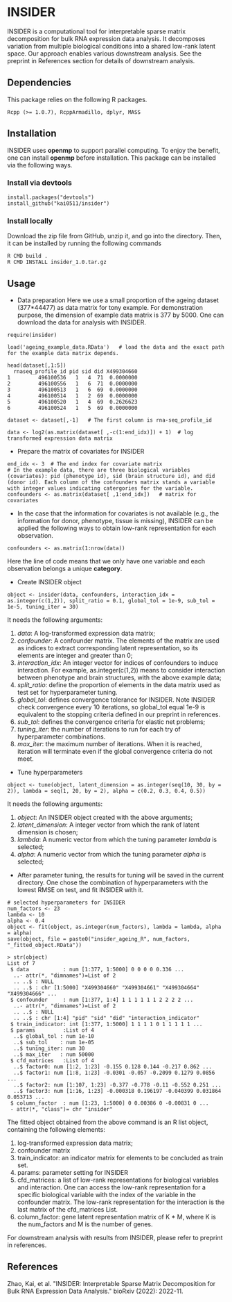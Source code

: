 # INSIDER

INSIDER is a computational tool for interpretable sparse matrix decomposition for bulk RNA expression data analysis. It decomposes variation from multiple biological conditions into a shared low-rank latent space. Our approach enables various downstream analysis. See the preprint in References section for details of downstream analysis.

## Dependencies
This package relies on the following R packages. 
```{r}
Rcpp (>= 1.0.7), RcppArmadillo, dplyr, MASS
```

## Installation
INSIDER uses **openmp** to support parallel computing. To enjoy the benefit, one can install **openmp** before installation. This package can be installed via the following ways.

### Install via devtools
```{r}
install.packages("devtools")
install_github("kai0511/insider")
```
### Install locally
Download the zip file from GitHub, unzip it, and go into the directory. Then, it can be installed by running the following commands
```{Shell}
R CMD build .
R CMD INSTALL insider_1.0.tar.gz 
```

## Usage

* Data preparation
Here we use a small proportion of the ageing dataset (377*44477) as data matrix for tony example. For demonstration purpose, the dimension of example data matrix is 377 by 5000. One can download the data for analysis with INSIDER.
```{r}
require(insider)

load('ageing_example_data.RData')   # load the data and the exact path for the example data matrix depends.

head(dataset[,1:5])
  rnaseq_profile_id pid sid did X499304660
1         496100536   1   4  71  0.0000000
2         496100556   1   6  71  0.0000000
3         496100513   1   6  69  0.0000000
4         496100514   1   2  69  0.0000000
5         496100520   1   4  69  0.2626623
6         496100524   1   5  69  0.0000000

dataset <- dataset[,-1]   # The first column is rna-seq_profile_id

data <- log2(as.matrix(dataset[ ,-c(1:end_idx)]) + 1)  # log transformed expression data matrix
```
* Prepare the matrix of covariates for INSIDER
```{r}
end_idx <- 3  # The end index for covariate matrix
# In the example data, there are three biological variables (covariates): pid (phenotype id), sid (brain structure id), and did (donor id). Each column of the confounders matrix stands a variable with integer values indicating catergories for the variable.
confounders <- as.matrix(dataset[ ,1:end_idx])   # matrix for covariates
```

* In the case that the information for covariates is not available (e.g., the information for donor, phenotype, tissue is missing), INSIDER can be applied the following ways to obtain low-rank representation for each observation. 
```{r}
confounders <- as.matrix(1:nrow(data))
```
Here the line of code means that we only have one variable and each observation belongs a unique **category**.

* Create INSIDER object
```{r}
object <- insider(data, confounders, interaction_idx = as.integer(c(1,2)), split_ratio = 0.1, global_tol = 1e-9, sub_tol = 1e-5, tuning_iter = 30)
```
It needs the following arguments:
1. *data*: A log-transformed expression data matrix;
2. *confounder*: A confounder matrix. The elements of the matrix are used as indices to extract corresponding latent representation, so its elements are integer and greater than 0;
3. *interaction_idx*: An integer vector for indices of confounders to induce interaction. For example, as.integer(c(1,2)) means to consider interaction between phenotype and brain structures, with the above example data;
4. *split_ratio*: define the proportion of elements in the data matrix used as test set for hyperparameter tuning.  
5. *global_tol*: defines convergence tolerance for INSIDER. Note INSIDER check convergence every 10 iterations, so global_tol equal 1e-9 is equivalent to the stopping criteria defined in our preprint in references.
6. *sub_tol*: defines the convergence criteria for elastic net problems;
7. *tuning_iter*: the number of iterations to run for each try of hyperparameter combinations.
8. *max_iter*: the maximum number of iterations. When it is reached, iteration will terminate even if the global convergence criteria do not meet.

* Tune hyperparameters
```{r}
object <- tune(object, latent_dimension = as.integer(seq(10, 30, by = 2)), lambda = seq(1, 20, by = 2), alpha = c(0.2, 0.3, 0.4, 0.5))
```
It needs the following arguments:
1. *object*: An INSIDER object created with the above arguments;
2. *latent_dimension*: A integer vector from which the rank of latent dimension is chosen;
3. *lambda*: A numeric vector from which the tuning parameter *lambda* is selected;
4. *alpha*: A numeric vector from which the tuning parameter *alpha* is selected;

* After parameter tuning, the results for tuning will be saved in the current directory. One chose the combination of hyperparameters with the lowest RMSE on test, and fit INSIDER with it.
```{r}
# selected hyperparameters for INSIDER
num_factors <- 23
lambda <- 10
alpha <- 0.4
object <- fit(object, as.integer(num_factors), lambda = lambda, alpha = alpha)
save(object, file = paste0("insider_ageing_R", num_factors, "_fitted_object.RData"))

> str(object)
List of 7
 $ data           : num [1:377, 1:5000] 0 0 0 0 0.336 ...
  ..- attr(*, "dimnames")=List of 2
  .. ..$ : NULL
  .. ..$ : chr [1:5000] "X499304660" "X499304661" "X499304664" "X499304666" ...
 $ confounder     : num [1:377, 1:4] 1 1 1 1 1 1 2 2 2 2 ...
  ..- attr(*, "dimnames")=List of 2
  .. ..$ : NULL
  .. ..$ : chr [1:4] "pid" "sid" "did" "interaction_indicator"
 $ train_indicator: int [1:377, 1:5000] 1 1 1 1 0 1 1 1 1 1 ...
 $ params         :List of 4
  ..$ global_tol : num 1e-10
  ..$ sub_tol    : num 1e-05
  ..$ tuning_iter: num 30
  ..$ max_iter   : num 50000
 $ cfd_matrices   :List of 4
  ..$ factor0: num [1:2, 1:23] -0.155 0.128 0.144 -0.217 0.862 ...
  ..$ factor1: num [1:8, 1:23] -0.0301 -0.057 -0.2099 0.1279 0.0856 ...
  ..$ factor2: num [1:107, 1:23] -0.377 -0.778 -0.11 -0.552 0.251 ...
  ..$ factor3: num [1:16, 1:23] -0.000318 0.196197 -0.040399 0.031864 0.053713 ...
 $ column_factor  : num [1:23, 1:5000] 0 0.00386 0 -0.00831 0 ...
 - attr(*, "class")= chr "insider"
```

The fitted object obtained from the above command is an R list object, containing the following elements:
1. log-transformed expression data matrix;
2. confounder matrix
3. train_indicator: an indicator matrix for elements to be concluded as train set.
4. params: parameter setting for INSIDER
6. cfd_matrices: a list of low-rank representations for biological variables and interaction. One can access the low-rank representation for a specific biological variable with the index of the variable in the confounder matrix. The low-rank representation for the interaction is the last matrix of the cfd_matrices List.
7. column_factor: gene latent representation matrix of K * M, where K is the num_factors and M is the number of genes.

For downstream analysis with results from INSIDER, please refer to preprint in references. 

## References
Zhao, Kai, et al. "INSIDER: Interpretable Sparse Matrix Decomposition for Bulk RNA Expression Data Analysis." bioRxiv (2022): 2022-11.
